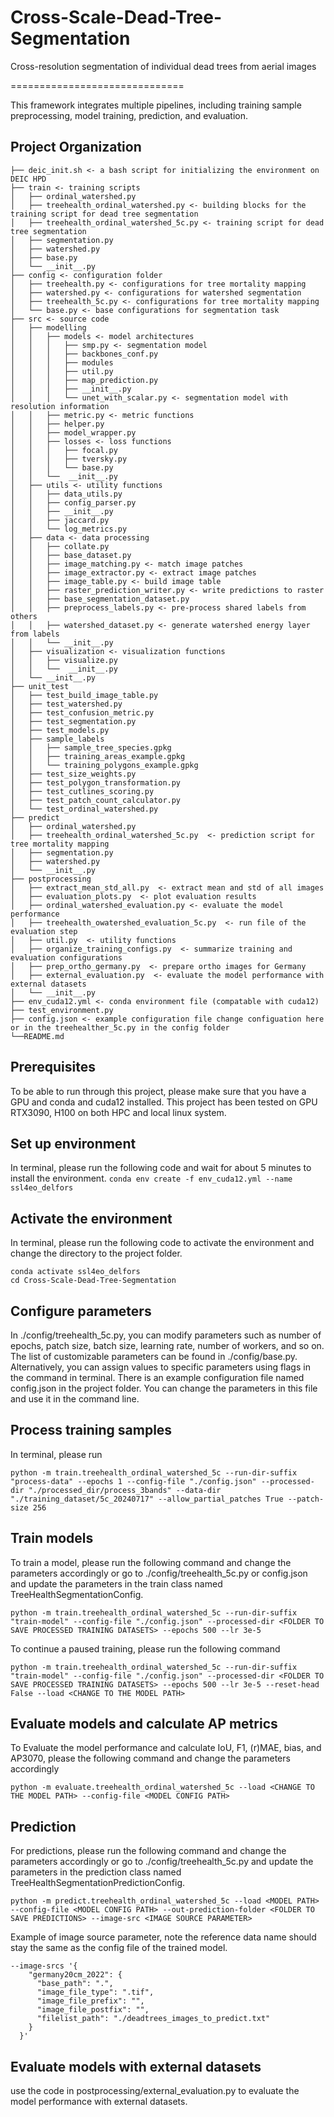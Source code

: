 # Cross-Scale-Dead-Tree-Segmentation

Cross-resolution segmentation of individual dead trees from aerial images

==============================

This framework integrates multiple pipelines, including training sample preprocessing, model training, prediction, and evaluation.

Project Organization
------------
 
    ├── deic_init.sh <- a bash script for initializing the environment on DEIC HPD
    ├── train <- training scripts
    │   ├── ordinal_watershed.py
    │   ├── treehealth_ordinal_watershed.py <- building blocks for the training script for dead tree segmentation
    │   ├── treehealth_ordinal_watershed_5c.py <- training script for dead tree segmentation
    │   ├── segmentation.py
    │   ├── watershed.py
    │   ├── base.py
    │   └── __init__.py
    ├── config <- configuration folder
    │   ├── treehealth.py <- configurations for tree mortality mapping
    │   ├── watershed.py <- configurations for watershed segmentation
    │   ├── treehealth_5c.py <- configurations for tree mortality mapping
    │   └── base.py <- base configurations for segmentation task
    ├── src <- source code
    │   ├── modelling
    │   │   ├── models <- model architectures
    │   │   │   ├── smp.py <- segmentation model
    │   │   │   ├── backbones_conf.py
    │   │   │   ├── modules
    │   │   │   ├── util.py
    │   │   │   ├── map_prediction.py 
    │   │   │   ├── __init__.py
    │   │   │   └── unet_with_scalar.py <- segmentation model with resolution information
    │   │   ├── metric.py <- metric functions
    │   │   ├── helper.py 
    │   │   ├── model_wrapper.py 
    │   │   ├── losses <- loss functions
    │   │   │   ├── focal.py 
    │   │   │   ├── tversky.py
    │   │   │   └── base.py
    │   │   └──  __init__.py
    │   ├── utils <- utility functions
    │   │   ├── data_utils.py
    │   │   ├── config_parser.py
    │   │   ├── __init__.py
    │   │   ├── jaccard.py
    │   │   └── log_metrics.py 
    │   ├── data <- data processing
    │   │   ├── collate.py
    │   │   ├── base_dataset.py 
    │   │   ├── image_matching.py <- match image patches
    │   │   ├── image_extractor.py <- extract image patches
    │   │   ├── image_table.py <- build image table
    │   │   ├── raster_prediction_writer.py <- write predictions to raster
    │   │   ├── base_segmentation_dataset.py 
    │   │   ├── preprocess_labels.py <- pre-process shared labels from others
    │   │   ├── watershed_dataset.py <- generate watershed energy layer from labels
    │   │   └── __init__.py
    │   ├── visualization <- visualization functions 
    │   │   ├── visualize.py
    │   │   └──  __init__.py
    │   └── __init__.py
    ├── unit_test
    │   ├── test_build_image_table.py
    │   ├── test_watershed.py
    │   ├── test_confusion_metric.py
    │   ├── test_segmentation.py
    │   ├── test_models.py
    │   ├── sample_labels
    │   │   ├── sample_tree_species.gpkg
    │   │   ├── training_areas_example.gpkg
    │   │   └── training_polygons_example.gpkg
    │   ├── test_size_weights.py
    │   ├── test_polygon_transformation.py
    │   ├── test_cutlines_scoring.py
    │   ├── test_patch_count_calculator.py
    │   └── test_ordinal_watershed.py
    ├── predict
    │   ├── ordinal_watershed.py 
    │   ├── treehealth_ordinal_watershed_5c.py  <- prediction script for tree mortality mapping
    │   ├── segmentation.py
    │   ├── watershed.py
    │   └── __init__.py
    ├── postprocessing
    │   ├── extract_mean_std_all.py  <- extract mean and std of all images
    │   ├── evaluation_plots.py  <- plot evaluation results
    │   ├── ordinal_watershed_evaluation.py <- evaluate the model performance
    │   ├── treehealth_owatershed_evaluation_5c.py  <- run file of the evaluation step
    │   ├── util.py  <- utility functions
    │   ├── organize_training_configs.py  <- summarize training and evaluation configurations
    │   ├── prep_ortho_germany.py  <- prepare ortho images for Germany
    │   ├── external_evaluation.py  <- evaluate the model performance with external datasets
    │   └── __init__.py
    ├── env_cuda12.yml <- conda environment file (compatable with cuda12)
    ├── test_environment.py
    ├── config.json <- example configuration file change configuation here or in the treehealther_5c.py in the config folder
    └──README.md




Prerequisites
------------
To be able to run through this project, please make sure that you have a GPU and conda and cuda12 installed.
This project has been tested on GPU RTX3090, H100 on both HPC and local linux system.


Set up environment
------------
In terminal, please run the following code and wait for about 5 minutes to install the environment.
```conda env create -f env_cuda12.yml --name ssl4eo_delfors```

Activate the environment
------------
In terminal, please run the following code to activate the environment and change the directory to the project folder.
```
conda activate ssl4eo_delfors
cd Cross-Scale-Dead-Tree-Segmentation
```

Configure parameters
------------
In ./config/treehealth_5c.py, you can modify parameters such as number of epochs, patch size, batch size, learning rate, number of workers, and so on. The list of customizable parameters can be found in ./config/base.py. Alternatively, you can assign values to specific parameters using flags in the command in terminal.
There is an example configuration file named config.json in the project folder. You can change the parameters in this file and use it in the command line.

Process training samples
------------
In terminal, please run

```python -m train.treehealth_ordinal_watershed_5c --run-dir-suffix "process-data" --epochs 1 --config-file "./config.json" --processed-dir "./processed_dir/process_3bands" --data-dir "./training_dataset/5c_20240717" --allow_partial_patches True --patch-size 256```


Train models
------------
To train a model, please run the following command and change the parameters accordingly or go to ./config/treehealth_5c.py or config.json and update the parameters in the train class named TreeHealthSegmentationConfig.

```python -m train.treehealth_ordinal_watershed_5c --run-dir-suffix "train-model" --config-file "./config.json" --processed-dir <FOLDER TO SAVE PROCESSED TRAINING DATASETS> --epochs 500 --lr 3e-5```

To continue a paused training, please run the following command

```python -m train.treehealth_ordinal_watershed_5c --run-dir-suffix "train-model" --config-file "./config.json" --processed-dir <FOLDER TO SAVE PROCESSED TRAINING DATASETS> --epochs 500 --lr 3e-5 --reset-head False --load <CHANGE TO THE MODEL PATH>```

Evaluate models and calculate AP metrics
------------
To Evaluate the model performance and calculate IoU, F1, (r)MAE, bias, and AP3070, please the following command and change the parameters accordingly
    
```python -m evaluate.treehealth_ordinal_watershed_5c --load <CHANGE TO THE MODEL PATH> --config-file <MODEL CONFIG PATH>```

Prediction
--------
For predictions, please run the following command and change the parameters accordingly or go to ./config/treehealth_5c.py and update the parameters in the prediction class named TreeHealthSegmentationPredictionConfig.

```python -m predict.treehealth_ordinal_watershed_5c --load <MODEL PATH> --config-file <MODEL CONFIG PATH> --out-prediction-folder <FOLDER TO SAVE PREDICTIONS> --image-src <IMAGE SOURCE PARAMETER>```

Example of image source parameter, note the reference data name should stay the same as the config file of the trained model.
```
--image-srcs '{
    "germany20cm_2022": {
      "base_path": ".",
      "image_file_type": ".tif",
      "image_file_prefix": "",
      "image_file_postfix": "",
      "filelist_path": "./deadtrees_images_to_predict.txt"
    }
  }'
  ```

Evaluate models with external datasets
------------
use the code in postprocessing/external_evaluation.py to evaluate the model performance with external datasets.
